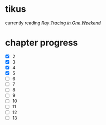 # tikus
currently reading [_Ray Tracing in One Weekend_](https://raytracing.github.io/books/RayTracingInOneWeekend.html)

# chapter progress
- [x] 2
- [x] 3
- [x] 4
- [x] 5
- [ ] 6
- [ ] 7
- [ ] 8
- [ ] 9
- [ ] 10
- [ ] 11
- [ ] 12
- [ ] 13
